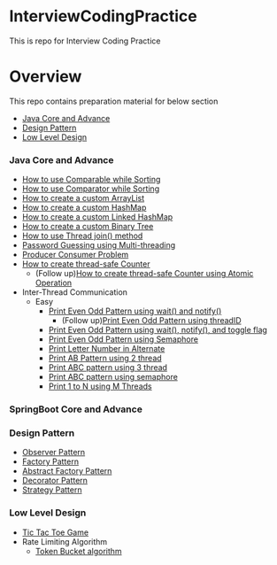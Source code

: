 # InterviewCodingPractice
This is repo for Interview Coding Practice

# Overview
This repo contains preparation material for below section
- [Java Core and Advance](#java-core-and-advance)
- [Design Pattern](#design-pattern)
- [Low Level Design](#low-level-design)

### Java Core and Advance
- [How to use Comparable while Sorting](JavaCoreAndAdvance/src/main/java/com/interview/practice/javacoreandadvance/comparable)
- [How to use Comparator while Sorting](JavaCoreAndAdvance/src/main/java/com/interview/practice/javacoreandadvance/comparator)
- [How to create a custom ArrayList](JavaCoreAndAdvance/src/main/java/com/interview/practice/javacoreandadvance/customArrayList)
- [How to create a custom HashMap](JavaCoreAndAdvance/src/main/java/com/interview/practice/javacoreandadvance/customeHashMap)
- [How to create a custom Linked HashMap](JavaCoreAndAdvance/src/main/java/com/interview/practice/javacoreandadvance/customeLinkedHashMap)
- [How to create a custom Binary Tree](JavaCoreAndAdvance/src/main/java/com/interview/practice/javacoreandadvance/customBinaryTree)
- [How to use Thread join() method](JavaCoreAndAdvance/src/main/java/com/interview/practice/javacoreandadvance/multiThreading)
- [Password Guessing using Multi-threading](JavaCoreAndAdvance/src/main/java/com/interview/practice/javacoreandadvance/multiThreading)
- [Producer Consumer Problem](JavaCoreAndAdvance/src/main/java/com/interview/practice/javacoreandadvance/multiThreading/producerConsumerProblem)
- [How to create thread-safe Counter](JavaCoreAndAdvance/src/main/java/com/interview/practice/javacoreandadvance/multiThreading/threadSaleCounter)
  - (Follow up)[How to create thread-safe Counter using Atomic Operation](JavaCoreAndAdvance/src/main/java/com/interview/practice/javacoreandadvance/multiThreading/threadSaleCounter)
- Inter-Thread Communication 
  - Easy
    - [Print Even Odd Pattern using wait() and notify()](JavaCoreAndAdvance/src/main/java/com/interview/practice/javacoreandadvance/multiThreading/easy/evenOddVersion1)
      - (Follow up)[Print Even Odd Pattern using threadID](JavaCoreAndAdvance/src/main/java/com/interview/practice/javacoreandadvance/multiThreading/easy/evenOddVersion3) 
    - [Print Even Odd Pattern using wait(), notify(), and toggle flag](JavaCoreAndAdvance/src/main/java/com/interview/practice/javacoreandadvance/multiThreading/easy/evenOddVersion2)
    - [Print Even Odd Pattern using Semaphore](JavaCoreAndAdvance/src/main/java/com/interview/practice/javacoreandadvance/multiThreading/easy/evenOddUsingSemaphore)
    - [Print Letter Number in Alternate](JavaCoreAndAdvance/src/main/java/com/interview/practice/javacoreandadvance/multiThreading/easy/LetterNumberAlternate)
    - [Print AB Pattern using 2 thread](JavaCoreAndAdvance/src/main/java/com/interview/practice/javacoreandadvance/multiThreading/easy/ABpatternPrint)
    - [Print ABC pattern using 3 thread](JavaCoreAndAdvance/src/main/java/com/interview/practice/javacoreandadvance/multiThreading/easy/ABCpatternPrint)
    - [Print ABC pattern using semaphore](JavaCoreAndAdvance/src/main/java/com/interview/practice/javacoreandadvance/multiThreading/easy/ABCpatternPrintUsingSemaphore)
    - [Print 1 to N using M Threads](JavaCoreAndAdvance/src/main/java/com/interview/practice/javacoreandadvance/multiThreading/easy/OneToNroundRobin)

### SpringBoot Core and Advance

### Design Pattern
- [Observer Pattern](designPattern/src/main/java/com/interview/practice/designPattern/observerPattern/StockAdministrator.java)
- [Factory Pattern](designPattern/src/main/java/com/interview/practice/designPattern/factoryPattern/User.java)
- [Abstract Factory Pattern](designPattern/src/main/java/com/interview/practice/designPattern/abstractFactoryPattern/Customer.java)
- [Decorator Pattern](designPattern/src/main/java/com/interview/practice/designPattern/decoratorPattern/Customer.java)
- [Strategy Pattern](designPattern/src/main/java/com/interview/practice/designPattern/strategyPattern/User.java)


### Low Level Design
- [Tic Tac Toe Game](LowLevelDesign/src/main/java/com/interview/practice/lowleveldesign/Tic_Tac_Toe/TicTacToeGame.java)
- Rate Limiting Algorithm
  - [Token Bucket algorithm](LowLevelDesign/src/main/java/com/interview/practice/lowleveldesign/rateLimiting_algorithm/token_bucket/TokenBucketClient.java)
